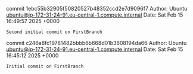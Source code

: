 commit 1ebc55b32905f50820527b48352ccd2e7d9096f7
Author: Ubuntu <ubuntu@ip-172-31-24-91.eu-central-1.compute.internal>
Date:   Sat Feb 15 16:49:57 2025 +0000

    Second initial commit on FirstBranch

commit c246a8fc19781482bbbb6b668d01b3608194da66
Author: Ubuntu <ubuntu@ip-172-31-24-91.eu-central-1.compute.internal>
Date:   Sat Feb 15 16:45:12 2025 +0000

    Initial commit on FirstBranch
